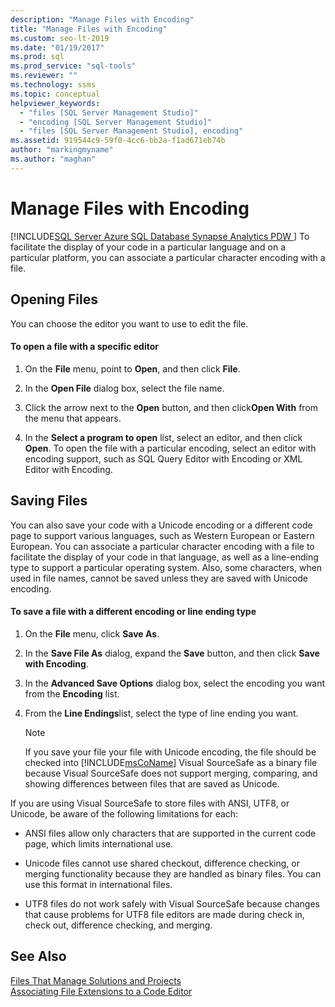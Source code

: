 ```yaml
---
description: "Manage Files with Encoding"
title: "Manage Files with Encoding"
ms.custom: seo-lt-2019
ms.date: "01/19/2017"
ms.prod: sql
ms.prod_service: "sql-tools"
ms.reviewer: ""
ms.technology: ssms
ms.topic: conceptual
helpviewer_keywords: 
  - "files [SQL Server Management Studio]"
  - "encoding [SQL Server Management Studio]"
  - "files [SQL Server Management Studio], encoding"
ms.assetid: 919544c9-59f0-4cc6-bb2a-f1ad671eb74b
author: "markingmyname"
ms.author: "maghan"
---
```

# Manage Files with Encoding
[!INCLUDE[SQL Server Azure SQL Database Synapse Analytics PDW ](../../includes/applies-to-version/sql-asdb-asdbmi-asa-pdw.md)]
To facilitate the display of your code in a particular language and on a particular platform, you can associate a particular character encoding with a file.  
  
## Opening Files  
You can choose the editor you want to use to edit the file.  
  
#### To open a file with a specific editor  
  
1.  On the **File** menu, point to **Open**, and then click **File**.  
  
2.  In the **Open File** dialog box, select the file name.  
  
3.  Click the arrow next to the **Open** button, and then click**Open With** from the menu that appears.  
  
4.  In the **Select a program to open** list, select an editor, and then click **Open**. To open the file with a particular encoding, select an editor with encoding support, such as SQL Query Editor with Encoding or XML Editor with Encoding.  
  
## Saving Files  
You can also save your code with a Unicode encoding or a different code page to support various languages, such as Western European or Eastern European. You can associate a particular character encoding with a file to facilitate the display of your code in that language, as well as a line-ending type to support a particular operating system. Also, some characters, when used in file names, cannot be saved unless they are saved with Unicode encoding.  
  
#### To save a file with a different encoding or line ending type  
  
1.  On the **File** menu, click **Save <filename> As**.  
  
2.  In the **Save File As** dialog, expand the **Save** button, and then click **Save with Encoding**.  
  
3.  In the **Advanced Save Options** dialog box, select the encoding you want from the **Encoding** list.  
  
4.  From the **Line Endings**list, select the type of line ending you want.  
  
    > [!NOTE]  
    > If you save your file your file with Unicode encoding, the file should be checked into [!INCLUDE[msCoName](../../includes/msconame_md.md)] Visual SourceSafe as a binary file because Visual SourceSafe does not support merging, comparing, and showing differences between files that are saved as Unicode.  
  
If you are using Visual SourceSafe to store files with ANSI, UTF8, or Unicode, be aware of the following limitations for each:  
  
-   ANSI files allow only characters that are supported in the current code page, which limits international use.  
  
-   Unicode files cannot use shared checkout, difference checking, or merging functionality because they are handled as binary files. You can use this format in international files.  
  
-   UTF8 files do not work safely with Visual SourceSafe because changes that cause problems for UTF8 file editors are made during check in, check out, difference checking, and merging.  
  
## See Also  
[Files That Manage Solutions and Projects](../../ssms/solution/files-that-manage-solutions-and-projects.md)  
[Associating File Extensions to a Code Editor](../scripting/associate-file-extensions-to-a-code-editor.md)  
